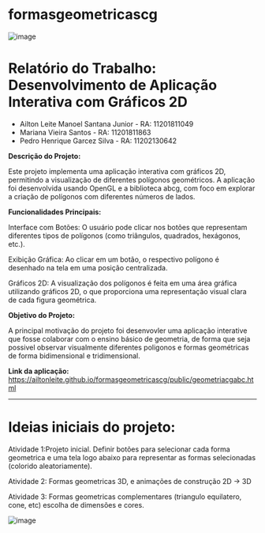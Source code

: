 # formasgeometricascg

![image](https://github.com/user-attachments/assets/26d1035e-aeca-443a-8db8-512b17ebe0a8)


# Relatório do Trabalho: Desenvolvimento de Aplicação Interativa com Gráficos 2D

- Ailton Leite Manoel Santana Junior - RA: 11201811049
- Mariana Vieira Santos - RA: 11201811863
- Pedro Henrique Garcez Silva - RA: 11202130642

**Descrição do Projeto:**

Este projeto implementa uma aplicação interativa com gráficos 2D, permitindo a visualização de diferentes polígonos geométricos. A aplicação foi desenvolvida usando OpenGL e a biblioteca abcg, com foco em explorar a criação de polígonos com diferentes números de lados.

**Funcionalidades Principais:**

Interface com Botões:
O usuário pode clicar nos botões que representam diferentes tipos de polígonos (como triângulos, quadrados, hexágonos, etc.).

Exibição Gráfica: 
Ao clicar em um botão, o respectivo polígono é desenhado na tela em uma posição centralizada.

Gráficos 2D: 
A visualização dos polígonos é feita em uma área gráfica utilizando gráficos 2D, o que proporciona uma representação visual clara de cada figura geométrica.

**Objetivo do Projeto:**

A principal motivação do projeto foi desenvovler uma aplicação interative que fosse colaborar com o ensino básico de geometria, de forma que seja possivel observar visualmente diferentes poligonos e formas geométricas de forma bidimensional e tridimensional.

**Link da aplicação:** https://ailtonleite.github.io/formasgeometricascg/public/geometriacgabc.html

---

# Ideias iniciais do projeto:

Atividade 1:Projeto inicial. Definir botões para selecionar cada forma geometrica e uma tela logo abaixo para representar as formas selecionadas (colorido aleatoriamente).

Atividade 2: Formas geometricas 3D, e animações de construção 2D -> 3D

Atividade 3: Formas geometricas complementares (triangulo equilatero, cone, etc) escolha de dimensões e cores.

![image](https://github.com/user-attachments/assets/f04985c6-cad4-4ae5-adf6-a946b46812e4)
